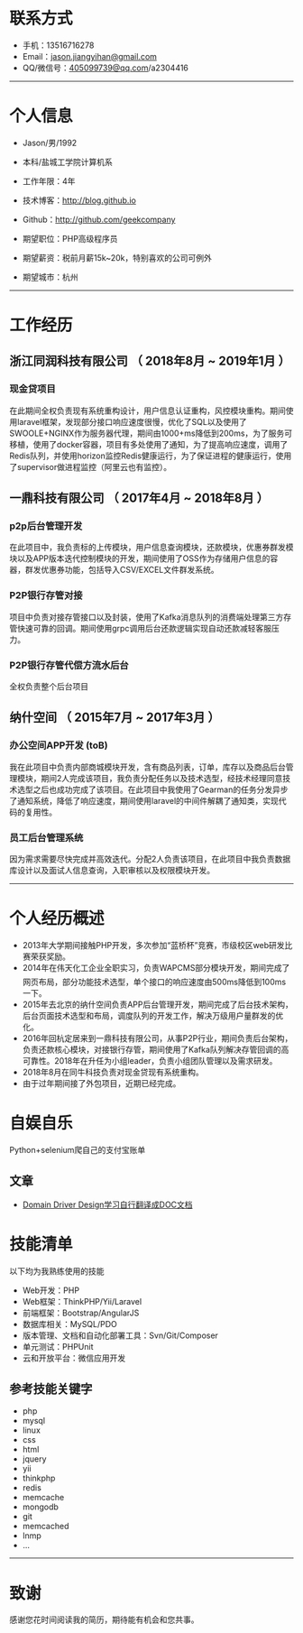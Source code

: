 
# 联系方式

- 手机：13516716278 
- Email：jason.jiangyihan@gmail.com 
- QQ/微信号：405099739@qq.com/a2304416

---

# 个人信息

 - Jason/男/1992 
 - 本科/盐城工学院计算机系 
 - 工作年限：4年
 - 技术博客：http://blog.github.io
 - Github：http://github.com/geekcompany

 - 期望职位：PHP高级程序员
 - 期望薪资：税前月薪15k~20k，特别喜欢的公司可例外
 - 期望城市：杭州

---

# 工作经历

## 浙江同润科技有限公司 （ 2018年8月 ~ 2019年1月 ）

### 现金贷项目 
在此期间全权负责现有系统重构设计，用户信息认证重构，风控模块重构。期间使用laravel框架，发现部分接口响应速度很慢，优化了SQL以及使用了SWOOLE+NGINX作为服务器代理，期间由1000+ms降低到200ms，为了服务可移植，使用了docker容器，项目有多处使用了通知，为了提高响应速度，调用了Redis队列，并使用horizon监控Redis健康运行，为了保证进程的健康运行，使用了supervisor做进程监控（阿里云也有监控）。


## 一鼎科技有限公司 （ 2017年4月 ~ 2018年8月 ）

### p2p后台管理开发 
在此项目中，我负责标的上传模块，用户信息查询模块，还款模块，优惠券群发模块以及APP版本迭代控制模块的开发，期间使用了OSS作为存储用户信息的容器，群发优惠券功能，包括导入CSV/EXCEL文件群发系统。


### P2P银行存管对接
项目中负责对接存管接口以及封装，使用了Kafka消息队列的消费端处理第三方存管快速可靠的回调。期间使用grpc调用后台还款逻辑实现自动还款减轻客服压力。


### P2P银行存管代偿方流水后台

全权负责整个后台项目


## 纳什空间 （ 2015年7月 ~ 2017年3月 ）

### 办公空间APP开发 (toB)
我在此项目中负责内部商城模块开发，含有商品列表，订单，库存以及商品后台管理模块，期间2人完成该项目，我负责分配任务以及技术选型，经技术经理同意技术选型之后也成功完成了该项目。在此项目中我使用了Gearman的任务分发异步了通知系统，降低了响应速度，期间使用laravel的中间件解耦了通知类，实现代码的复用性。

### 员工后台管理系统
因为需求需要尽快完成并高效迭代。分配2人负责该项目，在此项目中我负责数据库设计以及面试人信息查询，入职审核以及权限模块开发。

---

# 个人经历概述
- 2013年大学期间接触PHP开发，多次参加“蓝桥杯”竞赛，市级校区web研发比赛荣获奖励。
- 2014年在伟天化工企业全职实习，负责WAPCMS部分模块开发，期间完成了网页布局，部分功能技术选型，单个接口的响应速度由500ms降低到100ms一下。
- 2015年去北京的纳什空间负责APP后台管理开发，期间完成了后台技术架构，后台页面技术选型和布局，调度队列的开发工作，解决万级用户量群发的优化。
- 2016年回杭定居来到一鼎科技有限公司，从事P2P行业，期间负责后台架构，负责还款核心模块，对接银行存管，期间使用了Kafka队列解决存管回调的高可靠性。2018年在升任为小组leader，负责小组团队管理以及需求研发。
- 2018年8月在同牛科技负责对现金贷现有系统重构。
- 由于过年期间接了外包项目，近期已经完成。

# 自娱自乐
Python+selenium爬自己的支付宝账单

## 文章
- [Domain Driver Design学习自行翻译成DOC文档](https://github.com/specialbiscuit/mybio/blob/master/%E4%B8%AD%E6%96%87-Domain-Driven%20Design%20in%20PHP.docx)

# 技能清单

以下均为我熟练使用的技能

- Web开发：PHP
- Web框架：ThinkPHP/Yii/Laravel
- 前端框架：Bootstrap/AngularJS
- 数据库相关：MySQL/PDO
- 版本管理、文档和自动化部署工具：Svn/Git/Composer
- 单元测试：PHPUnit
- 云和开放平台：微信应用开发

## 参考技能关键字

- php
- mysql
- linux
- css
- html
- jquery
- yii
- thinkphp
- redis
- memcache
- mongodb
- git
- memcached
- lnmp
- ...

---

# 致谢
感谢您花时间阅读我的简历，期待能有机会和您共事。